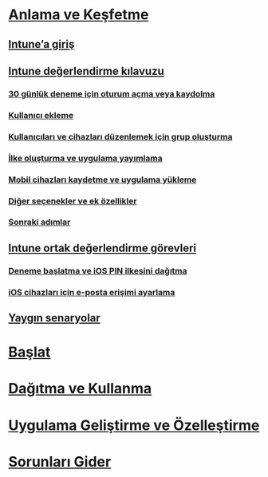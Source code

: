 # [Anlama ve Keşfetme](introduction-to-microsoft-intune.md)
## [Intune’a giriş](introduction-to-microsoft-intune.md)
## [Intune değerlendirme kılavuzu](get-started-with-a-30-day-trial-of-microsoft-intune.md)
### [30 günlük deneme için oturum açma veya kaydolma](get-started-with-a-30-day-trial-of-microsoft-intune-step-1.md)
### [Kullanıcı ekleme](get-started-with-a-30-day-trial-of-microsoft-intune-step-2.md)
### [Kullanıcıları ve cihazları düzenlemek için grup oluşturma](get-started-with-a-30-day-trial-of-microsoft-intune-step-3.md)
### [İlke oluşturma ve uygulama yayımlama](get-started-with-a-30-day-trial-of-microsoft-intune-step-4.md)
### [Mobil cihazları kaydetme ve uygulama yükleme](get-started-with-a-30-day-trial-of-microsoft-intune-step-5.md)
### [Diğer seçenekler ve ek özellikler](get-started-with-a-30-day-trial-of-microsoft-intune-step-6.md)
### [Sonraki adımlar](get-started-with-a-30-day-trial-of-microsoft-intune-step-7.md)
## [Intune ortak değerlendirme görevleri](common-microsoft-intune-evaluation-tasks.md)
### [Deneme başlatma ve iOS PIN ilkesini dağıtma](start-a-microsoft-intune-trial-and-deploy-ios-pin-policy.md)
### [iOS cihazları için e-posta erişimi ayarlama](set-up-email-access-for-ios-devices-using-microsoft-intune.md)
## [Yaygın senaryolar](common-ways-to-use-intune.md)

<!--- ## [Intune FAQ](frequently-asked-questions-for-microsoft-intune.md)--->

# [Başlat](/intune/get-started/what-to-know-before-you-start-microsoft-intune)
<!-- # [Plan and Design](/intune/plan-design/ways-to-do-enterprise-mobility) -->
# [Dağıtma ve Kullanma](/intune/deploy-use/overview-of-device-and-app-lifecycles-in-microsoft-intune)
# [Uygulama Geliştirme ve Özelleştirme](/intune/develop/intune-app-sdk)
# [Sorunları Gider](/intune/troubleshoot/general-troubleshooting-tips-for-microsoft-intune)


<!--HONumber=Jun16_HO3-->


